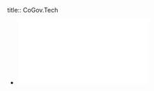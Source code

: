 title:: CoGov.Tech

- ![The Digital Co-Governance Web.pdf](../assets/The_Digital_Co-Governance_Web_1659108138000_0.pdf)